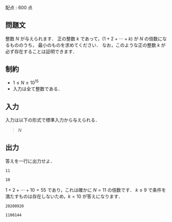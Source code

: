 配点 : $600$ 点

## 問題文

整数 $N$ が与えられます．
正の整数 $k$ であって，$(1+2+\cdots+k)$ が $N$ の倍数になるもののうち，
最小のものを求めてください．
なお，このような正の整数 $k$ が必ず存在することは証明できます．

## 制約

- $1 \leq N \leq 10^{15}$
- 入力は全て整数である．

## 入力

入力は以下の形式で標準入力から与えられる．

> $N$

## 出力

答えを一行に出力せよ．

```input1
11
```

```output1
10
```

$1+2+\cdots+10=55$ であり，これは確かに $N=11$ の倍数です．
$k \leq 9$ で条件を満たすものは存在しないため，$k=10$ が答えになります．

```input2
20200920
```

```output2
1100144
```